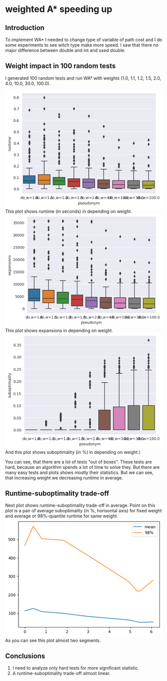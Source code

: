 # weighted A* speeding up

## Introduction
To implement WA* I needed to change type of variable of path cost and I do some experiments to see witch type make more speed.
I saw that there no major difference between double and int and used double.

## Weight impact in 100 random tests
I generated 100 random tests and run WA* with weights (1.0, 1.1, 1.2, 1.5, 2.0, 4.0, 10.0, 30.0, 100.0).

![](pictures/2/w-runtime.png)\
This plot shows runtime (in seconds) in depending on weight.\
![](pictures/2/w-expansions.png)\
This plot shows expansions in depending on weight.\
![](pictures/2/w-suboptimality.png)\
And this plot shows suboptimality (in %) in depending on weight.\

You can see, that there are a lot of tests "out of boxes". These tests are hard, because an algorithm spends a lot of time to solve they. But there are many easy tests and plots shows mostly their statistics. But we can see, that increasing weight we decreasing runtime in average.

## Runtime-suboptimality trade-off

Next plot shows runtime-suboptimality trade-off in average. Point on this plot is a pair of average suboptimality (in %, horisontal axis) for fixed weight and average or 98%-quantile runtime for same weight.\
![](pictures/2/runtime-suboptimality.png)\
As you can see this plot almost two segments.

## Conclusions
1. I need to analyze only hard tests for more significant statistic.
2. A runtime-suboptimality trade-off almost linear.
